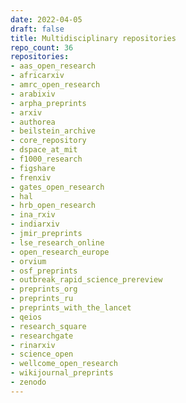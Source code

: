 ```yaml
---
date: 2022-04-05
draft: false
title: Multidisciplinary repositories
repo_count: 36
repositories:
- aas_open_research
- africarxiv
- amrc_open_research
- arabixiv
- arpha_preprints
- arxiv
- authorea
- beilstein_archive
- core_repository
- dspace_at_mit
- f1000_research
- figshare
- frenxiv
- gates_open_research
- hal
- hrb_open_research
- ina_rxiv
- indiarxiv
- jmir_preprints
- lse_research_online
- open_research_europe
- orvium
- osf_preprints
- outbreak_rapid_science_prereview
- preprints_org
- preprints_ru
- preprints_with_the_lancet
- qeios
- research_square
- researchgate
- rinarxiv
- science_open
- wellcome_open_research
- wikijournal_preprints
- zenodo
---
```



